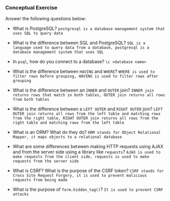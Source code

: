 ### Conceptual Exercise

Answer the following questions below:

- What is PostgreSQL?
```postgresql is a database management system that uses SQL to query data```

- What is the difference between SQL and PostgreSQL?
```SQL is a language used to query data from a database, postgresql is a database management system that uses SQL```

- In `psql`, how do you connect to a database?
 ```\c <database name>```

- What is the difference between `HAVING` and `WHERE`?
```WHERE is used to filter rows before grouping, HAVING is used to filter rows after grouping```

- What is the difference between an `INNER` and `OUTER` join?
```INNER join returns rows that match in both tables, OUTER join returns all rows from both tables```

- What is the difference between a `LEFT OUTER` and `RIGHT OUTER` join?
```LEFT OUTER join returns all rows from the left table and matching rows from the right table, RIGHT OUTER join returns all rows from the right table and matching rows from the left table```

- What is an ORM? What do they do?
```ORM stands for Object Relational Mapper, it maps objects to a relational database```

- What are some differences between making HTTP requests using AJAX 
  and from the server side using a library like `requests`?
```AJAX is used to make requests from the client side, requests is used to make requests from the server side```

- What is CSRF? What is the purpose of the CSRF token?
```CSRF stands for Cross Site Request Forgery, it is used to prevent malicious requests from being made```

- What is the purpose of `form.hidden_tag()`?
```It is used to prevent CSRF attacks```
